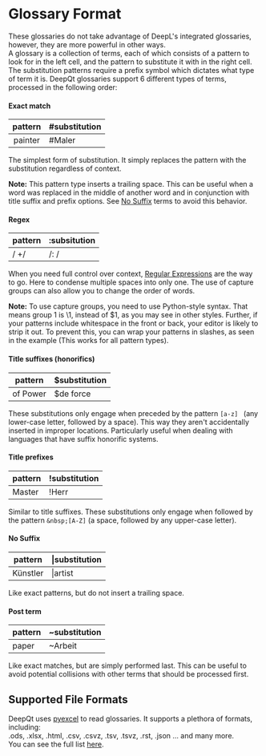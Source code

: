 # Glossary Format

These glossaries do not take advantage of DeepL's integrated glossaries, however, they are more powerful in other ways.  
A glossary is a collection of terms, each of which consists of a pattern to look for in the left cell, and the pattern to substitute it with in the right cell. The substitution patterns require a prefix symbol which dictates what type of term it is. DeepQt glossaries support 6 different types of terms, processed in the following order:

#### Exact match

| pattern | #substitution |
|:-------:| ------------- |
| painter | #Maler        |

The simplest form of substitution. It simply replaces the pattern with the substitution regardless of context.  

**Note:** This pattern type inserts a trailing space. This can be useful when a word was replaced in the middle of another word and in conjunction with title suffix and prefix options. See [No Suffix](#NoSuffix) terms to avoid this behavior.

#### Regex

| pattern | :subsitution |
| ------- | ------------ |
| / +/    | /: /         |

When you need full control over context, [Regular Expressions](https://en.wikipedia.org/wiki/Regular_expression) are the way to go. Here to condense multiple spaces into only one. The use of capture groups can also allow you to change the order of words.

**Note:** To use capture groups, you need to use Python-style syntax. That means group 1 is \1, instead of $1, as you may see in other styles. Further, if your patterns include whitespace in the front or back, your editor is likely to strip it out. To prevent this, you can wrap your patterns in slashes, as seen in the example (This works for all pattern types).

#### Title suffixes (honorifics)

| pattern  | $substitution |
| -------- | ------------- |
| of Power | $de force     |

These substitutions only engage when preceded by the pattern `[a-z] ` (any lower-case letter, followed by a space). This way they aren't accidentally inserted in improper locations. Particularly useful when dealing with languages that have suffix honorific systems.

#### Title prefixes

| pattern | !substitution |
| ------- | ------------- |
| Master  | !Herr         |

Similar to title suffixes. These substitutions only engage when followed by the pattern `&nbsp;[A-Z]` (a space,  followed by any upper-case letter).

#### <a name="NoSuffix"></a>No Suffix

| pattern  | &#124;substitution |
| -------- | ----------- |
| Künstler | &#124;artist      |

Like exact patterns, but do not insert a trailing space.

#### Post term

| pattern | ~substitution |
| ------- | ------------- |
| paper   | ~Arbeit       |

Like exact matches, but are simply performed last. This can be useful to avoid potential collisions with other terms that should be processed first.

## Supported File Formats

DeepQt uses [pyexcel](http://docs.pyexcel.org/en/latest/) to read glossaries. It supports a plethora of formats, including:  
.ods, .xlsx, .html, .csv, .csvz, .tsv, .tsvz, .rst, .json ... and many more.  
You can see the full list [here](https://github.com/pyexcel/pyexcel#feature-highlights).